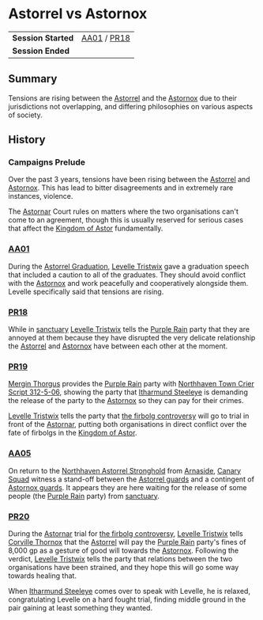 # Astorrel vs Astornox

|||
| --- | --- |
| **Session Started** | [AA01](../sessions/AA01.md) / [PR18](../sessions/PR18.md) | storyline.2
| **Session Ended** | |

## Summary

Tensions are rising between the [Astorrel](../organisations/astorrel/astorrel.md) and the [Astornox](../organisations/astornox/astornox.md) due to their jurisdictions not overlapping, and differing philosophies on various aspects of society.

## History

### Campaigns Prelude

Over the past 3 years, tensions have been rising between the [Astorrel](../organisations/astorrel/astorrel.md) and [Astornox](../organisations/astornox/astornox.md). This has lead to bitter disagreements and in extremely rare instances, violence.

The [Astornar](../organisations/astornar.md) Court rules on matters where the two organisations can't come to an agreement, though this is usually reserved for serious cases that affect the [Kingdom of Astor](../civilisations/kingdom-of-astor/kingdom-of-astor.md) fundamentally.

### [AA01](../sessions/AA01.md)

During the [Astorrel Graduation](astorrel-graduation.md), [Levelle Tristwix](../characters/levelle-tristwix.md) gave a graduation speech that included a caution to all of the graduates. They should avoid conflict with the [Astornox](../organisations/astornox/astornox.md) and work peacefully and cooperatively alongside them. Levelle specifically said that tensions are rising.

### [PR18](../sessions/PR18.md)

While in [sanctuary](../organisations/astorrel/sanctuary.md) [Levelle Tristwix](../characters/levelle-tristwix.md) tells the [Purple Rain](../campaigns/purple-rain.md) party that they are annoyed at them because they have disrupted the very delicate relationship the [Astorrel](../organisations/astorrel/astorrel.md) and [Astornox](../organisations/astornox/astornox.md) have between each other at the moment.

### [PR19](../sessions/PR19.md)

[Mergin Thorgus](../characters/mergin-thorgus.md) provides the [Purple Rain](../campaigns/purple-rain.md) party with [Northhaven Town Crier Script 312-5-06](../papers/letters/northhaven-town-crier-script-312-5-06.md), showing the party that [Itharmund Steeleye](../characters/itharmund-steeleye.md) is demanding the release of the party to the [Astornox](../organisations/astornox/astornox.md) so they can pay for their crimes.

[Levelle Tristwix](../characters/levelle-tristwix.md) tells the party that [the firbolg controversy](the-firbolg-controversy.md) will go to trial in front of the [Astornar](../organisations/astornar.md), putting both organisations in direct conflict over the fate of firbolgs in the [Kingdom of Astor](../civilisations/kingdom-of-astor/kingdom-of-astor.md).

### [AA05](../sessions/AA05.md)

On return to the [Northhaven Astorrel Stronghold](../places/strongholds/northhaven-astorrel-stronghold.md) from [Arnaside](../places/villages/arnaside.md), [Canary Squad](../organisations/astorrel/squads/canary-squad.md) witness a stand-off between the [Astorrel guards](../organisations/astorrel/ranks/astorrel-guard.md) and a contingent of [Astornox guards](../organisations/astornox/ranks/astornox-guard.md). It appears they are here waiting for the release of some people (the [Purple Rain](../campaigns/purple-rain.md) party) from [sanctuary](../organisations/astorrel/sanctuary.md).

### [PR20](../sessions/PR20.md)

During the [Astornar](../organisations/astornar.md) trial for [the firbolg controversy](the-firbolg-controversy.md), [Levelle Tristwix](../characters/levelle-tristwix.md) tells [Corville Thornox](../characters/corville-thornox.md) that the [Astorrel](../organisations/astorrel/astorrel.md) will pay the [Purple Rain](../campaigns/purple-rain.md) party's fines of 8,000 gp as a gesture of good will towards the [Astornox](../organisations/astornox/astornox.md). Following the verdict, [Levelle Tristwix](../characters/levelle-tristwix.md) tells the party that relations between the two organisations have been strained, and they hope this will go some way towards healing that.

When [Itharmund Steeleye](../characters/itharmund-steeleye.md) comes over to speak with Levelle, he is relaxed, congratulating Levelle on a hard fought trial, finding middle ground in the pair gaining at least something they wanted.
